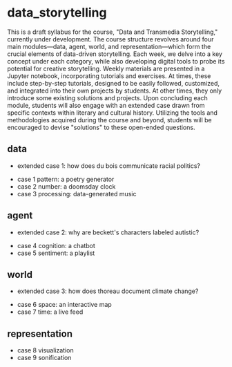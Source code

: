 # data_storytelling

This is a draft syllabus for the course, "Data and Transmedia Storytelling," currently under development. The course structure revolves around four main modules—data, agent, world, and representation—which form the crucial elements of data-driven storytelling. Each week, we delve into a key concept under each category, while also developing digital tools to probe its potential for creative storytelling. Weekly materials are presented in a Jupyter notebook, incorporating tutorials and exercises. At times, these include step-by-step tutorials, designed to be easily followed, customized, and integrated into their own projects by students. At other times, they only introduce some existing solutions and projects. Upon concluding each module, students will also engage with an extended case drawn from specific contexts within literary and cultural history. Utilizing the tools and methodologies acquired during the course and beyond, students will be encouraged to devise "solutions" to these open-ended questions.

## data
 * extended case 1: how does du bois communicate racial politics?
 - case 1 pattern: a poetry generator
 - case 2 number: a doomsday clock
 - case 3 processing: data-generated music

## agent
 * extended case 2: why are beckett's characters labeled autistic?
 - case 4 cognition: a chatbot
 - case 5 sentiment: a playlist
  
## world
 * extended case 3: how does thoreau document climate change?
 - case 6 space: an interactive map
 - case 7 time: a live feed

## representation
 - case 8 visualization
 - case 9 sonification
